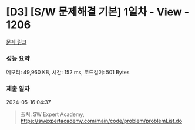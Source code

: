# [D3] [S/W 문제해결 기본] 1일차 - View - 1206 

[문제 링크](https://swexpertacademy.com/main/code/problem/problemDetail.do?contestProbId=AV134DPqAA8CFAYh) 

### 성능 요약

메모리: 49,960 KB, 시간: 152 ms, 코드길이: 501 Bytes

### 제출 일자

2024-05-16 04:37



> 출처: SW Expert Academy, https://swexpertacademy.com/main/code/problem/problemList.do